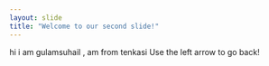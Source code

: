 ```yaml
---
layout: slide
title: "Welcome to our second slide!"
---
```

hi i am gulamsuhail , am from tenkasi
Use the left arrow to go back!
